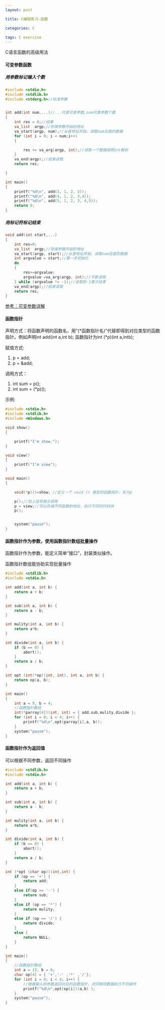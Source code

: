 ```yaml
---
layout: post

title: C编程练习-函数

categories: C

tags: C exercise
---
```


C语言函数的高级用法

#### 可变参数函数

##### 用参数标记输入个数

```c
#include <stdio.h>
#include <stdlib.h>
#include <stdarg.h>//标准参数


int add(int num,...)//...代表可变参数,num代表参数个数
{
	int res = 0;//结果
	va_list  argp;//存储参数开始的地址
	va_start(argp, num);//从首地址开始，读取num后面的数据
	for (int i = 0; i < num;i++)
	{

		res += va_arg(argp, int);//读取一个数据按照int解析
	}
	va_end(argp);//结束读取
	return res;

}

int main()
{
    printf("%d\n", add(3, 1, 2, 3));
	printf("%d\n", add(4, 1, 2, 3,4));
	printf("%d\n", add(5, 1, 2, 3, 4,5));   
    return 0;
}
```

##### 用标记符标记结束

```c
void add(int start,...)
{
    int res=0;
	va_list  argp;//存储参数开始的地址
	va_start(argp, start);//从首地址开始，读取num后面的数据
	int argvalue = start;//第一步初始化
	do
	{
        res+=argvalue;
		argvalue =va_arg(argp, int);//不断读取
	} while (argvalue != -1);//读取到-1表示结束
	va_end(argp);//结束读取
	return res;
}
```

[参考：可变参数详解](https://www.cnblogs.com/clover-toeic/p/3736748.html)

#### 函数指针

声明方式：将函数声明的函数名，用"(\*函数指针名)"代替即得到对应类型的函数指针。例如声明int add(int a,int b);  函数指针为int (\*p)(int a,intb);

赋值方式:

1. p = add;
2. p = &add;  

调用方式：

1.  int sum = p();
2.  int sum = (*p)();

示例:

```c
#include <stdio.h>
#include <stdlib.h>
#include <Windows.h>

void show()
{

	printf("I'm show.");
}

void view()
{
	printf("I'm view");
}

void main()
{

	void(*p)()=show; //定义一个 void () 类型的函数指针，名为p

	p();//加上括号表示调用
	p = view;//可以存储不同函数的地址，执行不同的代码块
	p();


	system("pause");
}
```

#### 函数指针作为参数，使用函数指针数组批量操作

函数指针作为参数，能定义简单“接口”，封装类似操作。

函数指针数组能协助实现批量操作

```c
#include <stdlib.h>
#include <stdio.h>

int add(int a, int b) {
	return a + b;
}

int sub(int a, int b) {
	return a - b;
}

int mulity(int a, int b) {
	return a*b;
}

int divide(int a, int b) {
	if (b == 0) {
		abort();
	}
	return a / b;
}

int opt (int(*op)(int, int), int a, int b) {
	return op(a, b);
}

int main()
{
	int a = 9, b = 4;
    //函数指针数组
	int(*parray[4])(int, int) = { add,sub,mulity,divide };
	for (int i = 0; i < 4; i++) {
		printf("%d\n",opt(parray[i],a, b));
	}
	system("pause");
}
```

#### 函数指针作为返回值

可以根据不同参数，返回不同操作

```c
#include <stdlib.h>
#include <stdio.h>

int add(int a, int b) {
	return a + b;
}

int sub(int a, int b) {
	return a - b;
}

int mulity(int a, int b) {
	return a*b;
}

int divide(int a, int b) {
	if (b == 0) {
		abort();
	}
	return a / b;
}

int (*opt (char op))(int,int) {
	if (op == '+') {
		return add;
	}
	else if(op == '-') {
		return sub;
	}
	else if (op == '*') {
		return mulity;
	}
	else if (op == '/') {
		return divide;
	}
	else {
		return NULL;
	}
}

int main()
{
	//函数指针数组
	int a = 13, b = 6;
	char op[4] = { '+','-' ,'*' ,'/'};
	for (int i = 0; i < 4; i++) {
        //根据输入的参数返回对应的函数指针，对同相同数据执行不同操作
		printf("%d\n",opt(op[i])(a,b) );
	}
	system("pause");
}
```


